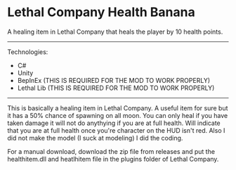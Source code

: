 # Lethal Company Health Banana
 A healing item in Lethal Company that heals the player by 10 health points.

 _________________________ 

Technologies:
- C#
- Unity
- BepInEx (THIS IS REQUIRED FOR THE MOD TO WORK PROPERLY)
- Lethal Lib (THIS IS REQUIRED FOR THE MOD TO WORK PROPERLY)
_________________________ 

This is basically a healing item in Lethal Company. A useful item for sure but it has a 50% chance of spawning on all moon.
You can only heal if you have taken damage it will not do anythying if you are at full health.
Will indicate that you are at full health once you're character on the HUD isn't red.
Also I did not make the model (I suck at modeling) I did the coding.

For a manual download, download the zip file from releases and put the healthitem.dll and heatlhitem file in the plugins folder of Lethal Company.
